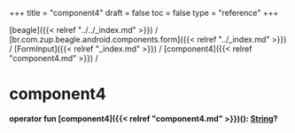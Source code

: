 +++
title = "component4"
draft = false
toc = false
type = "reference"
+++

[beagle]({{< relref "../../_index.md" >}}) / [br.com.zup.beagle.android.components.form]({{< relref "../_index.md" >}}) / [FormInput]({{< relref "_index.md" >}}) / [component4]({{< relref "component4.md" >}}) / 



# component4  
  
<b><b>operator fun [component4]({{< relref "component4.md" >}})(): [String](https://kotlinlang.org/api/latest/jvm/stdlib/kotlin/-string/index.html)?</b></b>  




